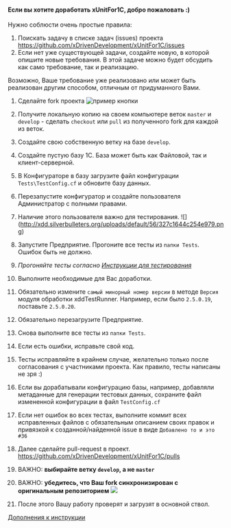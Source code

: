 ####  Если вы хотите доработать xUnitFor1C, добро пожаловать :)

Нужно соблюсти очень простые правила:

1. Поискать задачу в списке задач (issues) проекта https://github.com/xDrivenDevelopment/xUnitFor1C/issues
1. Если нет уже существующей задачи, создайте новую, в которой опишите новые требования. В этой задаче можно будет обсудить как само требование, так и реализацию. 

  Возможно, Ваше требование уже реализовано или может быть реализован другим способом, отличным от придуманного Вами.

1. Сделайте fork проекта ![пример кнопки](http://xdd.silverbulleters.org/uploads/default/45/1827072ed9ecd9c4.png)

1. Получите локальную копию на своем компьютере веток `master` и `develop` - сделать `checkout` или `pull` из полученного fork для каждой из веток.
1. Создайте свою собственную ветку на базе `develop`.
1. Создайте пустую базу 1С. База может быть как Файловой, так и клиент-серверной. 
1. В Конфигураторе в базу загрузите файл конфигурации `Tests\TestConfig.cf` и обновите базу данных.
1. Перезапустите конфигуратор и создайте пользователя Администратор с полными правами.
  1. Наличие этого пользователя важно для тестирования. ![] (http://xdd.silverbulleters.org/uploads/default/56/327c1644c254e979.png)
1. Запустите Предприятие. Прогоните все тесты из `папки Tests`. Ошибок быть не должно.
  1. *Прогоняйте тесты согласно [Инструкции для тестирования](https://github.com/xDrivenDevelopment/xUnitFor1C/wiki/%D0%A2%D0%B5%D1%81%D1%82%D0%B8%D1%80%D0%BE%D0%B2%D0%B0%D0%BD%D0%B8%D0%B5-%D0%BF%D1%80%D0%BE%D0%B4%D1%83%D0%BA%D1%82%D0%B0-xUnitFor1C)*
1. Выполните необходимые для Вас доработки.
  1. Обязательно измените `самый минорный номер версии` в методе `Версия` модуля обработки xddTestRunner.
    Например, если было `2.5.0.19`, поставьте `2.5.0.20`.
1. Обязательно перезагрузите Предприятие.
1. Снова выполните все тесты из `папки Tests`.
  1. Если есть ошибки, исправьте свой код.
  1. Тесты исправляйте в крайнем случае, желательно только после согласования с участниками проекта. 
    Как правило, тесты написаны не зря :)
1. Если вы дорабатывали конфигурацию базы, например, добавляли метаданные для генерации тестовых данных, сохраните файл измененной конфигурации в файл `TestConfig.cf`
1. Если нет ошибок во всех тестах, выполните коммит всех исправленных файлов с обязательным описанием своих правок и привязкой к созданной/найденной issue в виде `Добавлено то и это #36` 
1. Далее сделайте pull-request в проект. https://github.com/xDrivenDevelopment/xUnitFor1C/pulls
  1. ВАЖНО: **выбирайте ветку `develop`, а не `master`**
  1. ВАЖНО: **убедитесь, что Ваш fork синхронизирован с оригинальным репозиторием** ![](http://xdd.silverbulleters.org/uploads/default/52/fe9c6d07feaa9506.png)
1. После этого Вашу работу проверят и загрузят в основной ствол.

[Дополнения к инструкции](http://xdd.silverbulleters.org/t/kak-dobavit-funkczional-v-xunit/60/5)